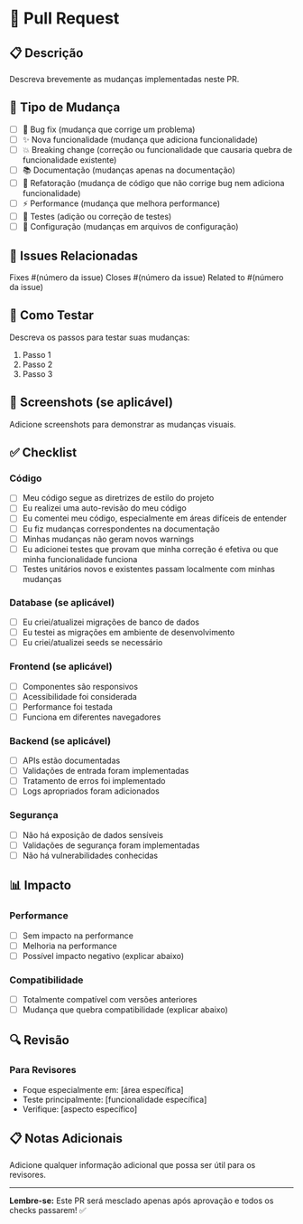 # 🔄 Pull Request

## 📋 Descrição
Descreva brevemente as mudanças implementadas neste PR.

## 🎯 Tipo de Mudança
- [ ] 🐛 Bug fix (mudança que corrige um problema)
- [ ] ✨ Nova funcionalidade (mudança que adiciona funcionalidade)
- [ ] 💥 Breaking change (correção ou funcionalidade que causaria quebra de funcionalidade existente)
- [ ] 📚 Documentação (mudanças apenas na documentação)
- [ ] 🎨 Refatoração (mudança de código que não corrige bug nem adiciona funcionalidade)
- [ ] ⚡ Performance (mudança que melhora performance)
- [ ] 🧪 Testes (adição ou correção de testes)
- [ ] 🔧 Configuração (mudanças em arquivos de configuração)

## 🔗 Issues Relacionadas
Fixes #(número da issue)
Closes #(número da issue)
Related to #(número da issue)

## 🧪 Como Testar
Descreva os passos para testar suas mudanças:
1. Passo 1
2. Passo 2
3. Passo 3

## 📸 Screenshots (se aplicável)
Adicione screenshots para demonstrar as mudanças visuais.

## ✅ Checklist
### Código
- [ ] Meu código segue as diretrizes de estilo do projeto
- [ ] Eu realizei uma auto-revisão do meu código
- [ ] Eu comentei meu código, especialmente em áreas difíceis de entender
- [ ] Eu fiz mudanças correspondentes na documentação
- [ ] Minhas mudanças não geram novos warnings
- [ ] Eu adicionei testes que provam que minha correção é efetiva ou que minha funcionalidade funciona
- [ ] Testes unitários novos e existentes passam localmente com minhas mudanças

### Database (se aplicável)
- [ ] Eu criei/atualizei migrações de banco de dados
- [ ] Eu testei as migrações em ambiente de desenvolvimento
- [ ] Eu criei/atualizei seeds se necessário

### Frontend (se aplicável)
- [ ] Componentes são responsivos
- [ ] Acessibilidade foi considerada
- [ ] Performance foi testada
- [ ] Funciona em diferentes navegadores

### Backend (se aplicável)
- [ ] APIs estão documentadas
- [ ] Validações de entrada foram implementadas
- [ ] Tratamento de erros foi implementado
- [ ] Logs apropriados foram adicionados

### Segurança
- [ ] Não há exposição de dados sensíveis
- [ ] Validações de segurança foram implementadas
- [ ] Não há vulnerabilidades conhecidas

## 📊 Impacto
### Performance
- [ ] Sem impacto na performance
- [ ] Melhoria na performance
- [ ] Possível impacto negativo (explicar abaixo)

### Compatibilidade
- [ ] Totalmente compatível com versões anteriores
- [ ] Mudança que quebra compatibilidade (explicar abaixo)

## 🔍 Revisão
### Para Revisores
- Foque especialmente em: [área específica]
- Teste principalmente: [funcionalidade específica]
- Verifique: [aspecto específico]

## 📋 Notas Adicionais
Adicione qualquer informação adicional que possa ser útil para os revisores.

---
**Lembre-se:** Este PR será mesclado apenas após aprovação e todos os checks passarem! ✅